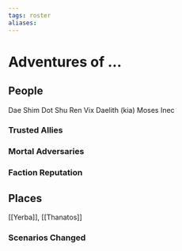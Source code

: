```yaml
---
tags: roster
aliases:
---
```


# Adventures of ...
## People
Dae Shim
Dot
Shu
Ren
Vix
Daelith (kia)
Moses
Inec

### Trusted Allies
### Mortal Adversaries
### Faction Reputation
## Places
[[Yerba]], [[Thanatos]]
### Scenarios Changed
